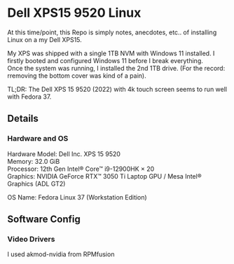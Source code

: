 # Dell XPS15 9520 Linux

At this time/point, this Repo is simply notes, anecdotes, etc.. of installing Linux on a my Dell XPS15.  

My XPS was shipped with a single 1TB NVM with Windows 11 installed.  I firstly booted and configured Windows 11 before I break everything.  
Once the system was running, I installed the 2nd 1TB drive.  (For the record:  rremoving the bottom cover was kind of a pain).

TL;DR:  The Dell XPS 15 9520 (2022) with 4k touch screen seems to run well with Fedora 37.

## Details
### Hardware and OS
Hardware Model: Dell Inc. XPS 15 9520  
Memory: 32.0 GiB  
Processor: 12th Gen Intel® Core™ i9-12900HK × 20  
Graphics: NVIDIA GeForce RTX™ 3050 Ti Laptop GPU / Mesa Intel® Graphics (ADL GT2)  
  
OS Name: Fedora Linux 37 (Workstation Edition)  

## Software Config
### Video Drivers
I used akmod-nvidia from RPMfusion
